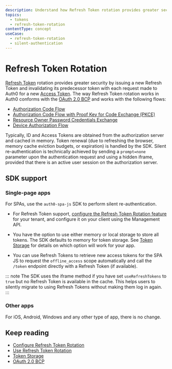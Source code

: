 ```yaml
---
description: Understand how Refresh Token rotation provides greater security by issuing a new Refresh Token with each request made to Auth0 for a new Access Token by a client using Refresh Tokens.
topics:
  - tokens
  - refresh-token-rotation
contentType: concept
useCase:
  - refresh-token-rotation
  - silent-authentication
---
```

# Refresh Token Rotation

[Refresh Token](/tokens/concepts/refresh-tokens) rotation provides greater security by issuing a new Refresh Token and invalidating its predecessor token with each request made to Auth0 for a new [Access Token](/tokens/cocncepts/access-tokens). The way Refresh Token rotation works in Auth0 conforms with the [OAuth 2.0 BCP](https://tools.ietf.org/html/draft-ietf-oauth-security-topics-13#section-4.12) and works with the following flows:
* [Authorization Code Flow](/flows/concepts/auth-code)
* [Authorization Code Flow with Proof Key for Code Exchange (PKCE)](/flows/concepts/auth-code-pkce)
* [Resource Owner Password Credentials Exchange](/api-auth/tutorials/adoption/password)
* [Device Authorization Flow](/flows/concepts/device-auth)

Typically, ID and Access Tokens are obtained from the authorization server and cached in memory. Token renewal (due to refreshing the browser, memory cache eviction budgets, or expiration) is handled by the SDK. Silent re-authentication is technically achieved by sending a `prompt=none` parameter upon the authentication request and using a hidden iframe, provided that there is an active user session on the authorization server. 

## SDK support

### Single-page apps

For SPAs, use the `auth0-spa-js` SDK to perform silent re-authentication.

* For Refresh Token support, [configure the Refresh Token Rotation feature](/tokens/guides/configure-refresh-token-rotation) for your tenant, and configure it on your client using the Management API.

* You have the option to use either memory or local storage to store all tokens. The SDK defaults to memory for token storage. See [Token Storage](/tokens/concepts/token-storage) for details on which option will work for your app. 

* You can use Refresh Tokens to retrieve new access tokens for the SPA JS to request the `offline_access` scope automatically and call the `/token` endpoint directly with a Refresh Token (if available). 

::: note
The SDK uses the iframe method if you have set `useRefreshTokens` to `true` but no Refresh Token is available in the cache. This helps users to silently migrate to using Refresh Tokens without making them log in again.
:::

### Other apps

For iOS, Android, Windows and any other type of app, there is no change. 

## Keep reading

* [Configure Refresh Token Rotation](/tokens/guides/configure-refresh-token-rotation)
* [Use Refresh Token Rotation](/tokens/guides/use-refresh-token-rotation)
* [Token Storage](/tokens/concepts/token-storage)
* [OAuth 2.0 BCP](https://tools.ietf.org/html/draft-ietf-oauth-security-topics-13#section-4.12)
